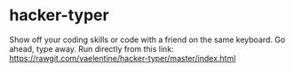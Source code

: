 # hacker-typer
Show off your coding skills or code with a friend on the same keyboard. Go ahead, type away.
Run directly from this link: https://rawgit.com/vaelentine/hacker-typer/master/index.html
